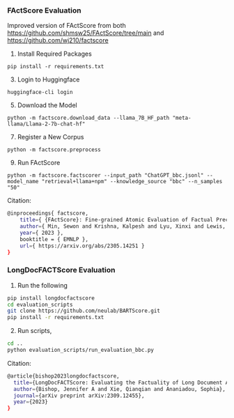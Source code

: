 ### FActScore Evaluation

Improved version of FActScore from both https://github.com/shmsw25/FActScore/tree/main and https://github.com/wj210/factscore

1. Install Required Packages
```
pip install -r requirements.txt
```
3. Login to Huggingface
```
huggingface-cli login
```
5. Download the Model
```
python -m factscore.download_data --llama_7B_HF_path "meta-llama/Llama-2-7b-chat-hf"
```
7. Register a New Corpus
```
python -m factscore.preprocess
```
9. Run FActScore
```
python -m factscore.factscorer --input_path "ChatGPT_bbc.jsonl" --model_name "retrieval+llama+npm" --knowledge_source "bbc" --n_samples "50"
```

Citation:
```bash
@inproceedings{ factscore,
    title={ {FActScore}: Fine-grained Atomic Evaluation of Factual Precision in Long Form Text Generation },
    author={ Min, Sewon and Krishna, Kalpesh and Lyu, Xinxi and Lewis, Mike and Yih, Wen-tau and Koh, Pang Wei and Iyyer, Mohit and Zettlemoyer, Luke and Hajishirzi, Hannaneh },
    year={ 2023 },
    booktitle = { EMNLP },
    url={ https://arxiv.org/abs/2305.14251 }
}
```

### LongDocFACTScore Evaluation

1. Run the following
```bash
pip install longdocfactscore
cd evaluation_scripts
git clone https://github.com/neulab/BARTScore.git
pip install -r requirements.txt
```
2. Run scripts,
```bash 
cd ..
python evaluation_scripts/run_evaluation_bbc.py
```

Citation:
```bash
@article{bishop2023longdocfactscore,
  title={LongDocFACTScore: Evaluating the Factuality of Long Document Abstractive Summarisation},
  author={Bishop, Jennifer A and Xie, Qianqian and Ananiadou, Sophia},
  journal={arXiv preprint arXiv:2309.12455},
  year={2023}
}
```

